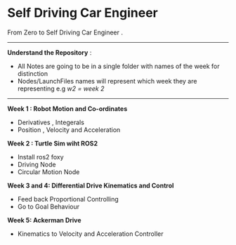 # Self Driving Car Engineer
From Zero to Self Driving Car Engineer . 

---
**Understand the Repository** : 

- All Notes are going to be  in a single folder with names of the week for distinction
- Nodes/LaunchFiles names will represent which week they are representing e.g *w2 = week 2*


---
 **Week 1 : Robot Motion and Co-ordinates**
- Derivatives , Integerals 
- Position , Velocity and Acceleration

**Week 2 : Turtle Sim wiht ROS2**
- Install ros2 foxy
- Driving Node
- Circular Motion Node

**Week 3 and 4: Differential Drive Kinematics and Control**
- Feed back Proportional Controlling 
- Go to Goal Behaviour

**Week 5: Ackerman Drive**

- Kinematics to Velocity and Acceleration Controller